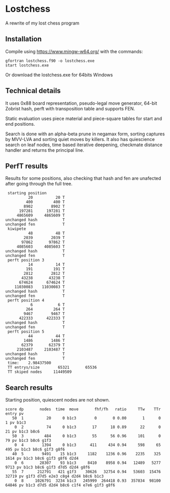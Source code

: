 # Lostchess
A rewrite of my lost chess program

## Installation
Compile using https://www.mingw-w64.org/ with the commands:
```
gfortran lostchess.f90 -o lostchess.exe
start lostchess.exe
```
Or download the lostchess.exe for 64bits Windows

## Technical details
It uses 0x88 board representation, pseudo-legal move generator, 64-bit Zobrist hash, perft with transposition table and supports FEN.

Static evaluation uses piece material and piece-square tables for start and end positions.

Search is done with an alpha-beta prune in negamax form, sorting captures by MVV-LVA and sorting quiet moves by killers. It also has quiescience search on leaf nodes, time based iterative deepening, checkmate distance handler and returns the principal line.

## PerfT results
Results for some positions, also checking that hash and fen are unafected after going through the full tree.
```
 starting position
          20          20 T
         400         400 T
        8902        8902 T
      197281      197281 T
     4865609     4865609 T
unchanged hash           T
unchanged fen            T
 kiwipete
          48          48 T
        2039        2039 T
       97862       97862 T
     4085603     4085603 T
unchanged hash           T
unchanged fen            T
 perft position 3
          14          14 T
         191         191 T
        2812        2812 T
       43238       43238 T
      674624      674624 T
    11030083    11030083 T
unchanged hash           T
unchanged fen            T
 perft position 4
           6           6 T
         264         264 T
        9467        9467 T
      422333      422333 T
unchanged hash           T
unchanged fen            T
 perft position 5
          44          44 T
        1486        1486 T
       62379       62379 T
     2103487     2103487 T
unchanged hash           T
unchanged fen            T
 time:    2.98437500
 TT entrys/size        65321       65536
 TT skiped nodes     11449509
```

## Search results
Starting position, quiescent nodes are not shown.
```
score dp       nodes  time  move       fhf/fh   ratio     TTw    TTr entry pv
   50  1          20     0 b1c3        0       0 0.00       1      0     1 pv b1c3
    0  2          74     0 b1c3       17      18 0.89      22      0    21 pv b1c3 b8c6
   50  3         484     0 b1c3       55      56 0.96     101      0    79 pv b1c3 b8c6 g1f3
    0  4        1394     0 b1c3      411     434 0.94     598     65   495 pv b1c3 b8c6 g1f3 g8f6
   40  5        9491    15 b1c3     1182    1236 0.96    2235    325  1614 pv b1c3 b8c6 g1f3 g8f6 d2d4
    0  6       28307    93 b1c3     8410    8958 0.94   12489   5277  9713 pv b1c3 b8c6 g1f3 d7d5 d2d4 g8f6
   55  7      212791   421 g1f3    30626   32754 0.94   53603  15476 32719 pv g1f3 d7d5 e2e3 c8g4 d2d4 b8c6 b1c3
    0  8     1026791  3234 b1c3   245999  264418 0.93  357834  98100 64846 pv b1c3 d7d5 d2d4 b8c6 c1f4 e7e6 g1f3 g8f6
```
